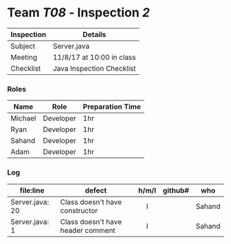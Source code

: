 # Team *T08* - Inspection *2*
 
Inspection | Details
----- | -----
Subject | Server.java
Meeting | 11/8/17 at 10:00 in class
Checklist | Java Inspection Checklist

### Roles
Name | Role | Preparation Time
---- | ---- | ----
Michael | Developer | 1hr
Ryan | Developer | 1hr
Sahand | Developer | 1hr
Adam | Developer | 1hr
### Log
file:line | defect | h/m/l | github# | who
--- | --- |:---:|:---:| ---
Server.java: 20 | Class doesn't have constructor | l |  | Sahand
Server.java: 1 | Class doesn't have header comment | l |  | Sahand




 
